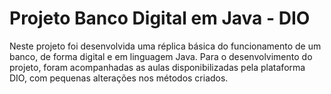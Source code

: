 # Projeto Banco Digital em Java - DIO
Neste projeto foi desenvolvida uma réplica básica do funcionamento de um banco, de forma digital e em linguagem Java. Para o desenvolvimento do projeto, foram acompanhadas as aulas disponibilizadas pela plataforma DIO, com pequenas alterações nos métodos criados.
